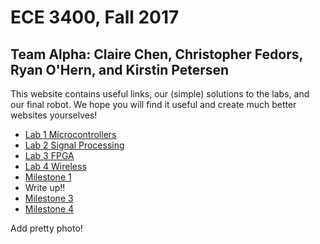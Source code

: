 # ECE 3400, Fall 2017
## Team Alpha: Claire Chen, Christopher Fedors, Ryan O'Hern, and Kirstin Petersen

This website contains useful links, our (simple) solutions to the labs, and our final robot. We hope you will find it useful and create much better websites yourselves!

* [Lab 1 Microcontrollers](./docs/lab1.md)
* [Lab 2 Signal Processing](./docs/lab2.md)
* [Lab 3 FPGA](./docs/lab3.md)
* [Lab 4 Wireless](./docs/lab4.md)
* [Milestone 1](./docs/milestone1.md)
* Write up!!
* [Milestone 3](./docs/milestone3.md)
* [Milestone 4](./docs/milestone4.md)

Add pretty photo!





